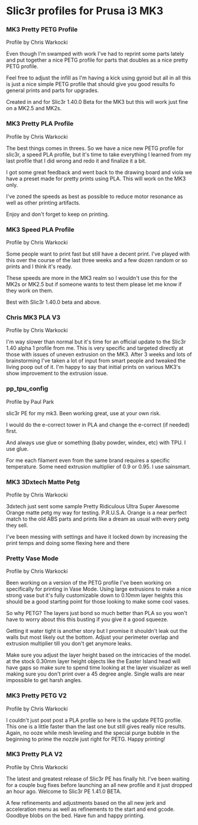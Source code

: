 # Slic3r profiles for Prusa i3 MK3

### MK3 Pretty PETG Profile
Profile by Chris Warkocki

Even though I'm swamped with work I've had to reprint some parts lately and put together a nice PETG profile for parts that doubles as a nice pretty PETG profile.

Feel free to adjust the infill as I'm having a kick using gyroid but all in all this is just a nice simple PETG profile that should give you good results fo general prints and parts for upgrades.

Created in and for Slic3r 1.40.0 Beta for the MK3 but this will work just fine on a MK2.5 and MK2s.
### MK3 Pretty PLA Profile
Profile by Chris Warkocki

The best things comes in threes. So we have a nice new PETG profile for slic3r, a speed PLA profile, but it's time to take everything I learned from my last profile that I did wrong and redo it and finalize it a bit.

I got some great feedback and went back to the drawing board and viola we have a preset made for pretty prints using PLA. This will work on the MK3 only.

I've zoned the speeds as best as possible to reduce motor resonance as well as other printing artifacts.

Enjoy and don't forget to keep on printing.

### MK3 Speed PLA Profile
Profile by Chris Warkocki

Some people want to print fast but still have a decent print. I've played with this over the course of the last three weeks and a few dozen random or so prints and I think it's ready.

These speeds are more in the MK3 realm so I wouldn't use this for the MK2s or MK2.5 but if someone wants to test them please let me know if they work on them.

Best with Slic3r 1.40.0 beta and above.

### Chris MK3 PLA V3
Profile by Chris Warkocki

I'm way slower than normal but it's time for an official update to the Slic3r 1.40 alpha 1 profile from me. This is very specific and targeted directly at those with issues of uneven extrusion on the MK3. After 3 weeks and lots of brainstorming I've taken a lot of input from smart people and tweaked the living poop out of it. I'm happy to say that initial prints on various MK3's show improvement to the extrusion issue.

### pp_tpu_config
Profile by Paul Park

slic3r PE for my mk3. Been working great, use at your own risk.

I would do the e-correct tower in PLA and change the e-correct (if needed) first.

And always use glue or something (baby powder, windex, etc) with TPU. I use glue.

For me each filament even from the same brand requires a specific temperature. Some need extrusion multiplier of 0.9 or 0.95. I use sainsmart.

### MK3 3Dxtech Matte Petg
Profile by Chris Warkocki

3dxtech just sent some sample Pretty Ridiculous Ultra Super Awesome Orange matte petg my way for testing. P.R.U.S.A. Orange is a near perfect match to the old ABS parts and prints like a dream as usual with every petg they sell.

I've been messing with settings and have it locked down by increasing the print temps and doing some flexing here and there

### Pretty Vase Mode
Profile by Chris Warkocki

Been working on a version of the PETG profile I've been working on specifically for printing in Vase Mode. Using large extrusions to make a nice strong vase but it's fully customizable down to 0.10mm layer heights this should be a good starting point for those looking to make some cool vases.

So why PETG? The layers just bond so much better than PLA so you won't have to worry about this this busting if you give it a good squeeze.

Getting it water tight is another story but I promise it shouldn't leak out the walls but most likely out the bottom. Adjust your perimeter overlap and extrusion multiplier till you don't get anymore leaks.

Make sure you adjust the layer height based on the intricacies of the model. at the stock 0.30mm layer height objects like the Easter Island head will have gaps so make sure to spend time looking at the layer visualizer as well making sure you don't print over a 45 degree angle. Single walls are near impossible to get harsh angles.

### MK3 Pretty PETG V2
Profile by Chris Warkocki

I couldn't just post post a PLA profile so here is the update PETG profile. This one is a little faster than the last one but still gives really nice results. Again, no ooze while mesh leveling and the special purge bubble in the beginning to prime the nozzle just right for PETG. Happy printing!

### MK3 Pretty PLA V2
Profile by Chris Warkocki

The latest and greatest release of Slic3r PE has finally hit. I've been waiting for a couple bug fixes before launching an all new profile and it just dropped an hour ago. Welcome to Slic3r PE 1.41.0 BETA. 

A few refinements and adjustments based on the all new jerk and acceleration menu as well as refinements to the start and end gcode. Goodbye blobs on the bed. Have fun and happy printing.